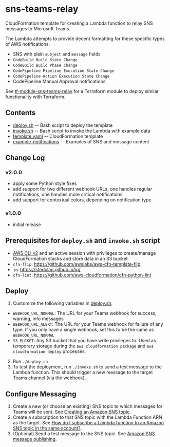 # sns-teams-relay

CloudFormation template for creating a Lambda function to relay SNS messages to Microsoft Teams.

The Lambda attempts to provide decent formatting for these specific types of AWS notifications:
- SNS with plain `subject` and `message` fields
- `CodeBuild Build State Change`
- `CodeBuild Build Phase Change`
- `CodePipeline Pipeline Execution State Change`
- `CodePipeline Action Execution State Change`
- CodePipeline Manual Approval notifications

See [tf-module-sns-teams-relay](https://github.com/CU-CommunityApps/tf-module-sns-teams-relay) for a Terraform module to deploy similar functionality with Terraform.

## Contents

- [deploy.sh](deploy.sh) -- Bash script to deploy the template
- [invoke.sh](invoke.sh) -- Bash script to invoke the Lambda with example data
- [template.yaml](template.yaml) -- CloudFormation template
- [example-notifications](example-notifications/) -- Examples of SNS and message content

## Change Log

### v2.0.0
- apply some Python style fixes
- add support for two different webhook URLs; one handles regular notifications, one handles more critical notifications
- add support for contextual colors, depending on notification type

### v1.0.0
- initial release

## Prerequisites for `deploy.sh` and `invoke.sh` script

- [AWS CLI v2](https://docs.aws.amazon.com/cli/latest/userguide/install-cliv2.html) and an active session with privileges to create/manage CloudFormation stacks and store data in an S3 bucket
- `cfn-flip`: https://github.com/awslabs/aws-cfn-template-flip
- `jq`: https://stedolan.github.io/jq/
- `cfn-lint`: https://github.com/aws-cloudformation/cfn-python-lint

## Deploy

1. Customize the following variables in [deploy.sh](deploy.sh):
  - `WEBHOOK_URL_NORMAL`: The URL for your Teams webhook for success, warning, info messages
  - `WEBHOOK_URL_ALERT`: The URL for your Teams webhook for failure of any type. If you only have a single webhook, set this to be the same as `WEBHOOK_URL_NORMAL` 
  - `S3_BUCKET`: Any S3 bucket that you have write privileges to. Used as temporary storage during the `aws cloudformation package` and `aws cloudformation deploy` processes.
2. Run `./deploy.sh`
3. To test the deployment, run `./invoke.sh` to send a test message to the Lambda function. This should trigger a new message to the target Teams channel (via the webhook).

## Configure Messaging
1. Create a new (or choose an existing) SNS topic to which messages for Teams will be sent. See [Creating an Amazon SNS topic](https://docs.aws.amazon.com/sns/latest/dg/sns-create-topic.html).
2. Create a subscription to that SNS topic with the Lambda Function ARN as the target. See [How do I subscribe a Lambda function to an Amazon SNS topic in the same account?](https://aws.amazon.com/premiumsupport/knowledge-center/lambda-subscribe-sns-topic-same-account/).
3. (Optional) Send a test message to the SNS topic. See [Amazon SNS message publishing](https://docs.aws.amazon.com/sns/latest/dg/sns-publishing.html).

